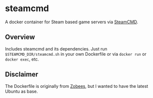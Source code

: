 # steamcmd

A docker container for Steam based game servers via [SteamCMD](https://developer.valvesoftware.com/wiki/SteamCMD).

## Overview

Includes steamcmd and its dependencies.  Just run `$STEAMCMD_DIR/steamcmd.sh` in your own Dockerfile or via `docker run` or `docker exec`, etc.

## Disclaimer

The Dockerfile is originally from [Zobees](https://github.com/zobees/docker-steamcmd), but I wanted to have the latest Ubuntu as base. 
